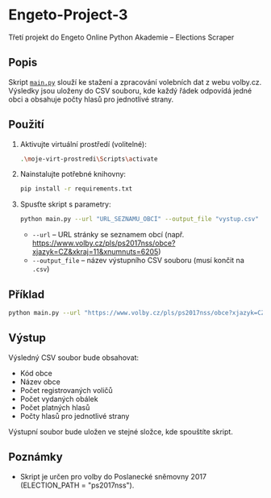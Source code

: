 # Engeto-Project-3

Třetí projekt do Engeto Online Python Akademie – Elections Scraper

## Popis
Skript [`main.py`](main.py) slouží ke stažení a zpracování volebních dat z webu volby.cz. Výsledky jsou uloženy do CSV souboru, kde každý řádek odpovídá jedné obci a obsahuje počty hlasů pro jednotlivé strany.

## Použití

1. Aktivujte virtuální prostředí (volitelné):
   ```sh
   .\moje-virt-prostredi\Scripts\activate
   ```

2. Nainstalujte potřebné knihovny:
   ```sh
   pip install -r requirements.txt
   ```

3. Spusťte skript s parametry:
   ```sh
   python main.py --url "URL_SEZNAMU_OBCÍ" --output_file "vystup.csv"
   ```

   - `--url` – URL stránky se seznamem obcí (např. https://www.volby.cz/pls/ps2017nss/obce?xjazyk=CZ&xkraj=11&xnumnuts=6205)
   - `--output_file` – název výstupního CSV souboru (musí končit na `.csv`)

## Příklad
```sh
python main.py --url "https://www.volby.cz/pls/ps2017nss/obce?xjazyk=CZ&xkraj=11&xnumnuts=6205" --output_file "prostejov.csv"
```

## Výstup
Výsledný CSV soubor bude obsahovat:
- Kód obce
- Název obce
- Počet registrovaných voličů
- Počet vydaných obálek
- Počet platných hlasů
- Počty hlasů pro jednotlivé strany

Výstupní soubor bude uložen ve stejné složce, kde spouštíte skript.

## Poznámky
- Skript je určen pro volby do Poslanecké sněmovny 2017 (ELECTION_PATH = "ps2017nss").